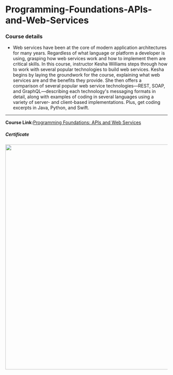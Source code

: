 # Programming-Foundations-APIs-and-Web-Services
### Course details
- Web services have been at the core of modern application architectures for many years. Regardless of what language or platform a developer is using, grasping how web services work and how to implement them are critical skills. In this course, instructor Kesha Williams steps through how to work with several popular technologies to build web services. Kesha begins by laying the groundwork for the course, explaining what web services are and the benefits they provide. She then offers a comparison of several popular web service technologies—REST, SOAP, and GraphQL—describing each technology's messaging formats in detail, along with examples of coding in several languages using a variety of server- and client-based implementations. Plus, get coding excerpts in Java, Python, and Swift.
-------------------------------
**Course Link:**[Programming Foundations: APIs and Web Services](https://www.linkedin.com/learning/programming-foundations-apis-and-web-services?resume=false)
<h5><a href="#certificate"></a>Certificate</h5>
<p align="center">
  <img  src="https://media-exp2.licdn.com/dms/image/C4E1FAQEqx9-X0wNR0Q/feedshare-document-cover-images_1280/0/1650305888048?e=1656543600&v=beta&t=fzVELkXI--3tbto4TKORWOceIeKSdaDwOZ4mRXbvH1A" width="700">
</p>
